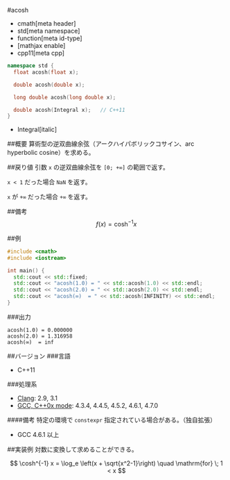 #acosh
* cmath[meta header]
* std[meta namespace]
* function[meta id-type]
* [mathjax enable]
* cpp11[meta cpp]

```cpp
namespace std {
  float acosh(float x);

  double acosh(double x);

  long double acosh(long double x);

  double acosh(Integral x);   // C++11
}
```
* Integral[italic]

##概要
算術型の逆双曲線余弦（アークハイパボリックコサイン、arc hyperbolic cosine）を求める。


##戻り値
引数 `x` の逆双曲線余弦を `[0; +∞]` の範囲で返す。

`x < 1` だった場合 `NaN` を返す。

`x` が `+∞` だった場合 `+∞` を返す。


##備考
$$ f(x) = \cosh^{-1} x $$


##例
```cpp
#include <cmath>
#include <iostream>

int main() {
  std::cout << std::fixed;
  std::cout << "acosh(1.0) = " << std::acosh(1.0) << std::endl;
  std::cout << "acosh(2.0) = " << std::acosh(2.0) << std::endl;
  std::cout << "acosh(∞)  = " << std::acosh(INFINITY) << std::endl;
}
```

###出力
```
acosh(1.0) = 0.000000
acosh(2.0) = 1.316958
acosh(∞)  = inf
```

##バージョン
###言語
- C++11

###処理系
- [Clang](/implementation.md#clang): 2.9, 3.1
- [GCC, C++0x mode](/implementation.md#gcc): 4.3.4, 4.4.5, 4.5.2, 4.6.1, 4.7.0

####備考
特定の環境で `constexpr` 指定されている場合がある。（独自拡張）

- GCC 4.6.1 以上

##実装例
対数に変換して求めることができる。

$$ \cosh^{-1} x = \log_e \left(x + \sqrt{x^2-1}\right) \quad \mathrm{for} \; 1 < x $$

